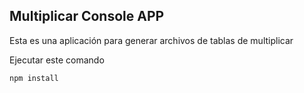 ## Multiplicar Console APP

Esta es una aplicación para generar archivos de tablas de multiplicar

Ejecutar este comando

````
npm install

````
